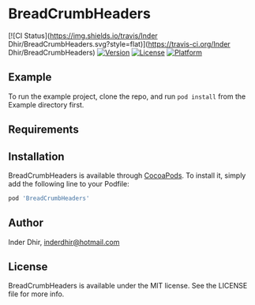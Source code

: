# BreadCrumbHeaders

[![CI Status](https://img.shields.io/travis/Inder Dhir/BreadCrumbHeaders.svg?style=flat)](https://travis-ci.org/Inder Dhir/BreadCrumbHeaders)
[![Version](https://img.shields.io/cocoapods/v/BreadCrumbHeaders.svg?style=flat)](https://cocoapods.org/pods/BreadCrumbHeaders)
[![License](https://img.shields.io/cocoapods/l/BreadCrumbHeaders.svg?style=flat)](https://cocoapods.org/pods/BreadCrumbHeaders)
[![Platform](https://img.shields.io/cocoapods/p/BreadCrumbHeaders.svg?style=flat)](https://cocoapods.org/pods/BreadCrumbHeaders)

## Example

To run the example project, clone the repo, and run `pod install` from the Example directory first.

## Requirements

## Installation

BreadCrumbHeaders is available through [CocoaPods](https://cocoapods.org). To install
it, simply add the following line to your Podfile:

```ruby
pod 'BreadCrumbHeaders'
```

## Author

Inder Dhir, inderdhir@hotmail.com

## License

BreadCrumbHeaders is available under the MIT license. See the LICENSE file for more info.
